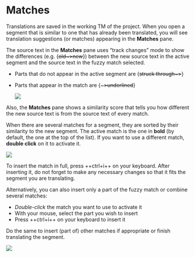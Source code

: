 # Matches

Translations are saved in the working TM of the project. When you open a segment that is similar to one that has already been translated, you will see translation suggestions (or matches) appearing in the **Matches** pane. 

The source text in the **Matches** pane uses “track changes” mode to show the differences (e.g. {~~old~>new~~}) between the new source text in the active segment and the source text in the fuzzy match selected.

  * Parts that do not appear in the active segment are {~~struck through~>~~}
  * Parts that appear in the match are {~~~>underlined~~} <!-- ^^underlined^^ -->

    <!-- ![](../../_assets/img/12_fuzzy_matches.jpg) -->
    ![](../../_assets/img/match-diff.png)
    <!-- normalize text size in screenshots -->

Also, the **Matches** pane shows a similarity score that tells you how different the new source text is from the source text of every match. 
<!-- @todo: add screenshot that shows the score -->

When there are several matches for a segment, they are sorted by their similarity to the new segment. The active match is the one in **bold** (by default, the one at the top of the list). If you want to use a different match, **double click** on it to activate it. 

![](../../_assets/img/13_selected_fuzzy.jpg)

To insert the match in full, press ++ctrl+i++ on your keyboard. After inserting it, do not forget to make any necessary changes so that it fits the segment you are translating.

Alternatively, you can also insert only a part of the fuzzy match or combine several matches:

  * _Double-click_ the match you want to use to activate it
  * With your mouse, select the part you wish to insert
  * Press ++ctrl+i++ on your keyboard to insert it 

Do the same to insert (part of) other matches if appropriate or finish translating the segment.

![](../../_assets/img/14_select_part_fuzzy.jpg)
<!-- @todo: gif needed, vertical, less space -->